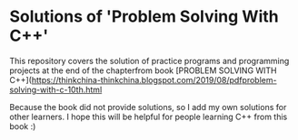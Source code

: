 # Solutions of 'Problem Solving With C++'
This repository covers the solution of practice programs and programming projects at the end of the chapterfrom book [PROBLEM SOLVING WITH C++](https://thinkchina-thinkchina.blogspot.com/2019/08/pdfproblem-solving-with-c-10th.html

Because the book did not provide solutions, so I add my own solutions for other learners.
I hope this will be helpful for people learning C++ from this book :)
